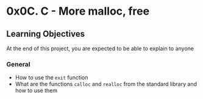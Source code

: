 
# 0x0C. C - More malloc, free

## Learning Objectives

At the end of this project, you are expected to be able to explain to anyone

### General

-   How to use the  `exit`  function
-   What are the functions  `calloc`  and  `realloc`  from the standard library and how to use them
